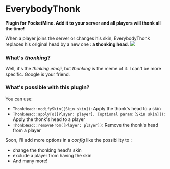 # EverybodyThonk

**Plugin for PocketMine. Add it to your server and all players will thonk all the time!**

When a player joins the server or changes his skin, EverybodyThonk replaces his original head by a new one : **a thonking head**. ![](https://camo.githubusercontent.com/eb4b157b06ba5c20f34699455d507c1334ec543e/68747470733a2f2f696d6167652e6e6f656c736861636b2e636f6d2f66696368696572732f323031382f33312f352f313533333330343230312d636170747572652d642d656372616e2d323031382d30382d30332d612d31352d34392d34312e706e67)

### What's *thonking*?
Well, it's the *thinking emoji*, but *thonking* is the meme of it. I can't be more specific. Google is your friend.

### What's possible with this plugin?
You can use: 
- `ThonkHead::modifySkin([Skin skin])`: Apply the thonk's head to a skin
- `ThonkHead::applyTo([Player: player], [optional param:[Skin skin]])`: Apply the thonk's head to a player
- `ThonkHead::removeFrom([Player: player])`: Remove the thonk's head from a player

Soon, I'll add more options in a *config* like the possibility to : 
- change the thonking head's skin
- exclude a player from having the skin
- And many more!
